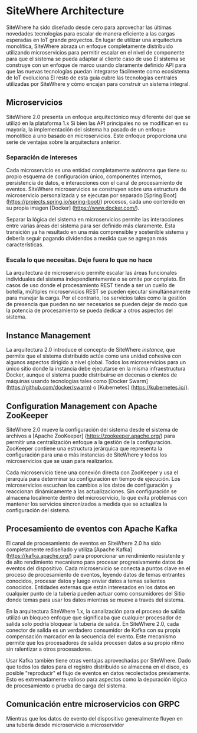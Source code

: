 # SiteWhere Architecture

SiteWhere ha sido diseñado desde cero para aprovechar las últimas novedades
tecnologías para escalar de manera eficiente a las cargas esperadas en IoT grande
proyectos. En lugar de utilizar una arquitectura monolítica, SiteWhere abraza
un enfoque completamente distribuido utilizando microservicios para permitir escalar en el
nivel de componente para que el sistema se pueda adaptar al cliente
caso de uso El sistema se construye con un enfoque de marco usando claramente definido
API para que las nuevas tecnologías puedan integrarse fácilmente como ecosistema de IoT
evoluciona El resto de esta guía cubre las tecnologías centrales utilizadas por
SiteWhere y cómo encajan para construir un sistema integral.

## Microservicios

SiteWhere 2.0 presenta un enfoque arquitectónico muy diferente del que se utilizó
en la plataforma 1.x Si bien las API principales no se modifican en su mayoría, la implementación del sistema
ha pasado de un enfoque monolítico a uno basado en microservicios. Este enfoque
proporciona una serie de ventajas sobre la arquitectura anterior.

### Separación de intereses

Cada microservicio es una entidad completamente autónoma que tiene su
propio esquema de configuración único, componentes internos, persistencia de datos,
e interacciones con el canal de procesamiento de eventos. SiteWhere microservicios
se construyen sobre una estructura de microservicio personalizada y se ejecutan por separado
[Spring Boot] (https://projects.spring.io/spring-boot/) procesos, cada uno
contenido en su propia imagen [Docker] (https://www.docker.com/).

Separar la lógica del sistema en microservicios permite las interacciones
entre varias áreas del sistema para ser definido más claramente. Esta
transición ya ha resultado en una más comprensible y sostenible
sistema y debería seguir pagando dividendos a medida que se agregan más características.

### Escala lo que necesitas. Deje fuera lo que no hace

La arquitectura de microservicio permite escalar las áreas funcionales individuales del sistema
independientemente o se omite por completo. En casos de uso donde el procesamiento REST tiende a
ser un cuello de botella, múltiples microservicios REST se pueden ejecutar simultáneamente para manejar la carga.
Por el contrario, los servicios tales como la gestión de presencia que pueden no ser necesarios se pueden dejar
de modo que la potencia de procesamiento se pueda dedicar a otros aspectos del sistema.

## Instance Management

La arquitectura 2.0 introduce el concepto de SiteWhere _instance_, que
permite que el sistema distribuido actúe como una unidad cohesiva con algunos aspectos
dirigido a nivel global. Todos los microservicios para un único sitio donde
la instancia debe ejecutarse en la misma infraestructura Docker, aunque el sistema
puede distribuirse en decenas o cientos de máquinas usando tecnologías tales como
[Docker Swarm] (https://github.com/docker/swarm) o [Kubernetes] (https://kubernetes.io/).

## Configuration Management con Apache ZooKeeper

SiteWhere 2.0 mueve la configuración del sistema desde el sistema de archivos a
[Apache ZooKeeper] (https://zookeeper.apache.org/) para permitir una centralización
enfoque a la gestión de la configuración. ZooKeeper contiene una estructura jerárquica
que representa la configuración para una o más instancias de SiteWhere
y todos los microservicios que se usan para realizarlos.

Cada microservicio tiene una conexión directa con ZooKeeper y usa el
jerarquía para determinar su configuración en tiempo de ejecución. Los microservicios escuchan los cambios
a los datos de configuración y reaccionan dinámicamente a las actualizaciones. Sin configuración
se almacena localmente dentro del microservicio, lo que evita problemas con
mantener los servicios sincronizados a medida que se actualiza la configuración del sistema.

## Procesamiento de eventos con Apache Kafka

El canal de procesamiento de eventos en SiteWhere 2.0 ha sido completamente rediseñado y utiliza
[Apache Kafka] (https://kafka.apache.org/) para proporcionar un rendimiento resistente y de alto rendimiento
mecanismo para procesar progresivamente datos de eventos del dispositivo. Cada microservicio se conecta a
puntos clave en el proceso de procesamiento de eventos, leyendo datos de temas entrantes conocidos,
procesar datos y luego enviar datos a temas salientes conocidos. Entidades externas que
están interesados ​​en los datos en cualquier punto de la tubería pueden actuar como consumidores del Sitio donde
temas para usar los datos mientras se mueve a través del sistema.

En la arquitectura SiteWhere 1.x, la canalización para el proceso de salida utilizó un bloqueo
enfoque que significaba que cualquier procesador de salida solo podría bloquear la tubería de salida.
En SiteWhere 2.0, cada conector de salida es un verdadero consumidor de Kafka con su propia compensación
marcador en la secuencia del evento. Este mecanismo permite que los procesadores de salida procesen datos
a su propio ritmo sin ralentizar a otros procesadores.

Usar Kafka también tiene otras ventajas aprovechadas por SiteWhere. Dado que todos los datos para
el registro distribuido se almacena en el disco, es posible "reproducir" el flujo de eventos
en datos recolectados previamente. Esto es extremadamente valioso para aspectos como la depuración
lógica de procesamiento o prueba de carga del sistema.

## Comunicación entre microservicios con GRPC

Mientras que los datos de evento del dispositivo generalmente fluyen en una tubería desde microservicio a microservidor